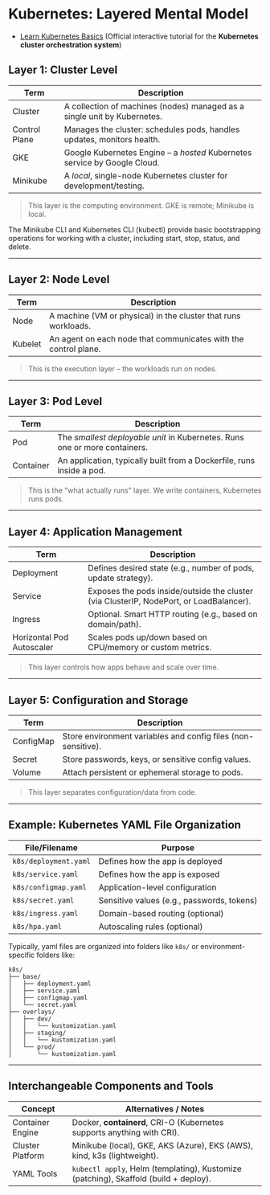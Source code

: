 # Kubernetes: Layered Mental Model

- [Learn Kubernetes Basics](https://kubernetes.io/docs/tutorials/kubernetes-basics/) (Official interactive tutorial for the **Kubernetes cluster orchestration system**)

## Layer 1: Cluster Level

| Term            | Description                                                                 |
|-----------------|-----------------------------------------------------------------------------|
| Cluster         | A collection of machines (nodes) managed as a single unit by Kubernetes.   |
| Control Plane   | Manages the cluster: schedules pods, handles updates, monitors health.     |
| GKE             | Google Kubernetes Engine – a *hosted* Kubernetes service by Google Cloud.   |
| Minikube        | A *local*, single-node Kubernetes cluster for development/testing.         |

> This layer is the computing environment. GKE is remote; Minikube is local.

The Minikube CLI and Kubernetes CLI (kubectl) provide basic bootstrapping operations for working with a cluster, including start, stop, status, and delete.

---

## Layer 2: Node Level

| Term        | Description                                                    |
|-------------|----------------------------------------------------------------|
| Node        | A machine (VM or physical) in the cluster that runs workloads. |
| Kubelet     | An agent on each node that communicates with the control plane.|

> This is the execution layer – the workloads run on nodes.

---

## Layer 3: Pod Level

| Term        | Description                                                             |
|-------------|-------------------------------------------------------------------------|
| Pod         | The *smallest deployable unit* in Kubernetes. Runs one or more containers. |
| Container   | An application, typically built from a Dockerfile, runs inside a pod. |

> This is the "what actually runs" layer. We write containers, Kubernetes runs pods.

---

## Layer 4: Application Management

| Term                       | Description                                                             |
|----------------------------|-------------------------------------------------------------------------|
| Deployment                 | Defines desired state (e.g., number of pods, update strategy).          |
| Service                    | Exposes the pods inside/outside the cluster (via ClusterIP, NodePort, or LoadBalancer). |
| Ingress                    | Optional. Smart HTTP routing (e.g., based on domain/path).              |
| Horizontal Pod Autoscaler  | Scales pods up/down based on CPU/memory or custom metrics.              |

> This layer controls how apps behave and scale over time.

---

## Layer 5: Configuration and Storage

| Term        | Description                                                              |
|-------------|--------------------------------------------------------------------------|
| ConfigMap   | Store environment variables and config files (non-sensitive).            |
| Secret      | Store passwords, keys, or sensitive config values.                       |
| Volume      | Attach persistent or ephemeral storage to pods.                          |

> This layer separates configuration/data from code.

---

## Example: Kubernetes YAML File Organization

| File/Filename             | Purpose                                             |
|---------------------------|-----------------------------------------------------|
| `k8s/deployment.yaml`     | Defines how the app is deployed                    |
| `k8s/service.yaml`        | Defines how the app is exposed                     |
| `k8s/configmap.yaml`      | Application-level configuration                     |
| `k8s/secret.yaml`         | Sensitive values (e.g., passwords, tokens)          |
| `k8s/ingress.yaml`        | Domain-based routing (optional)                     |
| `k8s/hpa.yaml`            | Autoscaling rules (optional)                        |

Typically, yaml files are organized into folders like `k8s/` or environment-specific folders like:

```
k8s/
├── base/
│   ├── deployment.yaml
│   ├── service.yaml
│   ├── configmap.yaml
│   └── secret.yaml
├── overlays/
│   ├── dev/
│   │   └── kustomization.yaml
│   ├── staging/
│   │   └── kustomization.yaml
│   └── prod/
│       └── kustomization.yaml
```

---

## Interchangeable Components and Tools

| Concept             | Alternatives / Notes                                                       |
|---------------------|----------------------------------------------------------------------------|
| Container Engine    | Docker, **containerd**, CRI-O (Kubernetes supports anything with CRI).         |
| Cluster Platform    | Minikube (local), GKE, AKS (Azure), EKS (AWS), kind, k3s (lightweight).    |
| YAML Tools          | `kubectl apply`, Helm (templating), Kustomize (patching), Skaffold (build + deploy). |

